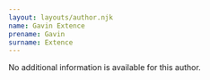 ```yaml
---
layout: layouts/author.njk
name: Gavin Extence
prename: Gavin
surname: Extence
---
```

No additional information is available for this author.
